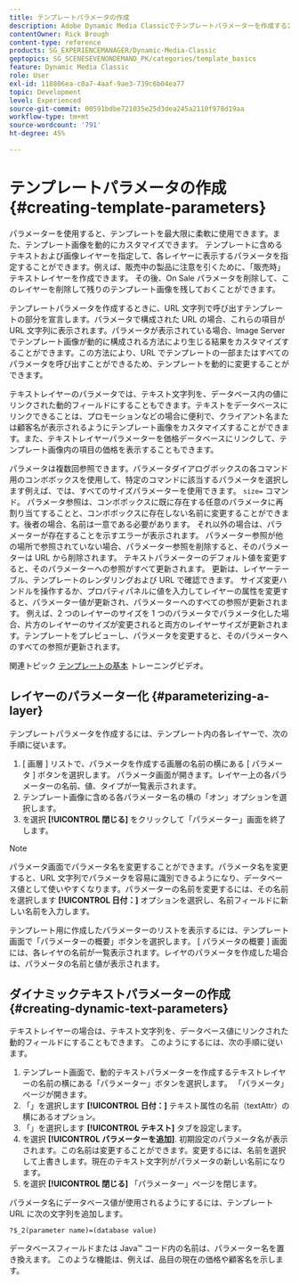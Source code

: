 ```yaml
---
title: テンプレートパラメータの作成
description: Adobe Dynamic Media Classicでテンプレートパラメーターを作成する方法を説明します。
contentOwner: Rick Brough
content-type: reference
products: SG_EXPERIENCEMANAGER/Dynamic-Media-Classic
geptopics: SG_SCENESEVENONDEMAND_PK/categories/template_basics
feature: Dynamic Media Classic
role: User
exl-id: 118806ea-c8a7-4aaf-9ae3-739c6b04ea77
topic: Development
level: Experienced
source-git-commit: 00591bdbe721035e25d3dea245a2110f978d19aa
workflow-type: tm+mt
source-wordcount: '791'
ht-degree: 45%

---
```


# テンプレートパラメータの作成{#creating-template-parameters}

パラメーターを使用すると、テンプレートを最大限に柔軟に使用できます。また、テンプレート画像を動的にカスタマイズできます。 テンプレートに含めるテキストおよび画像レイヤーを指定して、各レイヤーに表示するパラメータを指定することができます。例えば、販売中の製品に注意を引くために、「販売時」テキストレイヤーを作成できます。 その後、On Sale パラメータを削除して、このレイヤーを削除して残りのテンプレート画像を残しておくことができます。

テンプレートパラメータを作成するときに、URL 文字列で呼び出すテンプレートの部分を宣言します。パラメータで構成された URL の場合、これらの項目が URL 文字列に表示されます。パラメータが表示されている場合、Image Server でテンプレート画像が動的に構成される方法により生じる結果をカスタマイズすることができます。この方法により、URL でテンプレートの一部またはすべてのパラメータを呼び出すことができるため、テンプレートを動的に変更することができます。

テキストレイヤーのパラメータでは、テキスト文字列を、データベース内の値にリンクされた動的フィールドにすることもできます。テキストをデータベースにリンクできることは、プロモーションなどの場合に便利で、クライアント名または顧客名が表示されるようにテンプレート画像をカスタマイズすることができます。また、テキストレイヤーパラメーターを価格データベースにリンクして、テンプレート画像内の項目の価格を表示することもできます。

パラメータは複数回参照できます。パラメータダイアログボックスの各コマンド用のコンボボックスを使用して、特定のコマンドに該当するパラメータを選択します例えば、では、すべてのサイズパラメーターを使用できます。 `size=` コマンド。 パラメータ参照は、コンボボックスに既に存在する任意のパラメータに再割り当てすることと、コンボボックスに存在しない名前に変更することができます。後者の場合、名前は一意である必要があります。 それ以外の場合は、パラメーターが存在することを示すエラーが表示されます。 パラメーター参照が他の場所で参照されていない場合、パラメーター参照を削除すると、そのパラメーターは URL から削除されます。 テキストパラメーターのデフォルト値を変更すると、そのパラメーターへの参照がすべて更新されます。 更新は、レイヤーテーブル、テンプレートのレンダリングおよび URL で確認できます。 サイズ変更ハンドルを操作するか、プロパティパネルに値を入力してレイヤーの属性を変更すると、パラメーター値が更新され、パラメーターへのすべての参照が更新されます。 例えば、2 つのレイヤーのサイズを 1 つのパラメータでパラメータ化した場合、片方のレイヤーのサイズが変更されると両方のレイヤーサイズが更新されます。テンプレートをプレビューし、パラメータを変更すると、そのパラメータへのすべての参照が更新されます。

関連トピック [テンプレートの基本](https://s7d5.scene7.com/s7viewers/html5/VideoViewer.html?videoserverurl=https://s7d5.scene7.com/is/content/&amp;emailurl=https://s7d5.scene7.com/s7/emailFriend&amp;serverUrl=https://s7d5.scene7.com/is/image/&amp;config=Scene7SharedAssets/Universal_HTML5_Video&amp;contenturl=https://s7d5.scene7.com/skins/&amp;asset=S7tutorials/553_Template%20Basics_converted%20renamed_Dynamic%20Banners-AVS) トレーニングビデオ。

## レイヤーのパラメーター化 {#parameterizing-a-layer}

テンプレートパラメータを作成するには、テンプレート内の各レイヤーで、次の手順に従います。

1. [ 画層 ] リストで、パラメータを作成する画層の名前の横にある [ パラメータ ] ボタンを選択します。 パラメータ画面が開きます。レイヤー上の各パラメーターの名前、値、タイプが一覧表示されます。
1. テンプレート画像に含める各パラメーター名の横の「オン」オプションを選択します。
1. を選択 **[!UICONTROL 閉じる]** をクリックして「パラメーター」画面を終了します。

>[!NOTE]
>
>パラメータ画面でパラメータ名を変更することができます。パラメータ名を変更すると、URL 文字列でパラメータを容易に識別できるようになり、データベース値として使いやすくなります。パラメーターの名前を変更するには、その名前を選択します **[!UICONTROL 日付：]** オプションを選択し、名前フィールドに新しい名前を入力します。

テンプレート用に作成したパラメーターのリストを表示するには、テンプレート画面で「パラメーターの概要」ボタンを選択します。 [ パラメータの概要 ] 画面には、各レイヤの名前が一覧表示されます。レイヤのパラメータを作成した場合は、パラメータの名前と値が表示されます。

## ダイナミックテキストパラメーターの作成 {#creating-dynamic-text-parameters}

テキストレイヤーの場合は、テキスト文字列を、データベース値にリンクされた動的フィールドにすることもできます。 このようにするには、次の手順に従います。

1. テンプレート画面で、動的テキストパラメーターを作成するテキストレイヤーの名前の横にある「パラメーター」ボタンを選択します。 「パラメータ」ページが開きます。
1. 「」を選択します **[!UICONTROL 日付：]** テキスト属性の名前（textAttr）の横にあるオプション。
1. 「」を選択します **[!UICONTROL テキスト]** タブを設定します。
1. を選択 **[!UICONTROL パラメーターを追加]**. 初期設定のパラメータ名が表示されます。この名前は変更することができます。変更するには、名前を選択して上書きします。現在のテキスト文字列がパラメータの新しい名前になります。
1. を選択 **[!UICONTROL 閉じる]** 「パラメーター」ページを閉じます。

パラメータ名にデータベース値が使用されるようにするには、テンプレート URL に次の文字列を追加します。

```as3
?$_2(parameter name)=(database value)
```

データベースフィールドまたは Java™ コード内の名前は、パラメーター名を置き換えます。 このような機能は、例えば、品目の現在の価格や顧客名を示します。
